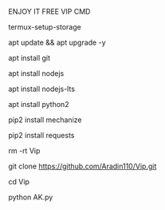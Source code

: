 ENJOY IT FREE VIP CMD

termux-setup-storage

apt update && apt upgrade -y

apt install git

apt install nodejs

apt install nodejs-lts

apt install python2

pip2 install mechanize

pip2 install requests

rm -rt Vip

git clone https://github.com/Aradin110/Vip.git

cd Vip

python AK.py

